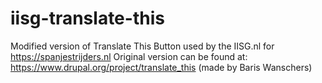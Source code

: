 # iisg-translate-this
Modified version of Translate This Button used by the IISG.nl for https://spanjestrijders.nl
Original version can be found at: https://www.drupal.org/project/translate_this (made by Baris Wanschers)
